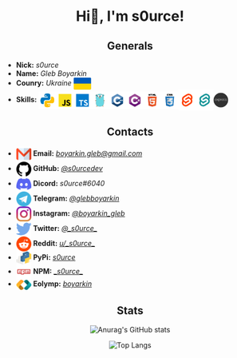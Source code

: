 # <center>Hi👋, I'm s0urce!</center>

## <center>Generals</center>

* **Nick:** *s0urce*
* **Name:** *Gleb Boyarkin*
* **Counry:** *Ukraine* <img src="./icons/ukraine.svg" width=35px align=center>
* **Skills:** <img src="./icons/python.svg" width=35px align=center><img src="./icons/javascript.svg" width=35px align=center><img src="./icons/typescript.svg" width=35px align=center><img src="./icons/go.svg" width=35px align=center><img src="./icons/cpp.svg" width=35px align=center><img src="./icons/csharp.svg" width=35px align=center><img src="./icons/html.svg" width=35px align=center><img src="./icons/css.svg" width=35px align=center><img src="./icons/svelte.svg" width=35px align=center><img src="./icons/sapper.svg" width=35px align=center><img src="./icons/express.png" width=30px align=center>

## <center>Contacts</center>

* <img src="./icons/gmail.svg" width=30px align=center> **Email:** *<boyarkin.gleb@gmail.com>*
* <img src="./icons/github.svg" width=30px align=center> **GitHub:** *[@s0urcedev](https://github.com/s0urcedev)*
* <img src="./icons/discord.svg" width=30px align=center> **Dicord:** *s0urce#6040*
* <img src="./icons/telegram.svg" width=30px align=center> **Telegram:** *[@glebboyarkin](https://t.me/glebboyarkin)*
* <img src="./icons/instagram.svg" width=30px align=center> **Instagram:** *[@boyarkin_gleb](https://www.instagram.com/boyarkin_gleb/)*
* <img src="./icons/twitter.svg" width=30px align=center> **Twitter:** *[@\_s0urce\_](https://twitter.com/_s0urce_)*
* <img src="./icons/reddit.svg" width=30px align=center> **Reddit:** *[u/\_s0urce\_](https://www.reddit.com/user/_s0urce_)*
* <img src="./icons/pypi.svg" width=30px align=center> **PyPi:** *[s0urce](https://pypi.org/user/s0urce/)*
* <img src="./icons/npm.svg" width=30px align=center> **NPM:** *[\_s0urce\_](https://www.npmjs.com/~_s0urce_)*
* <img src="./icons/eolymp.png" width=30px align=center> **Eolymp:** *[boyarkin](https://www.eolymp.com/users/boyarkin)*

## <center>Stats</center>

<center>

![Anurag's GitHub stats](https://github-readme-stats.vercel.app/api?username=s0urcedev&show_icons=true&count_private=true)
  
![Top Langs](https://github-readme-stats.vercel.app/api/top-langs/?username=s0urcedev&langs_count=10&count_private=true)

</center>
